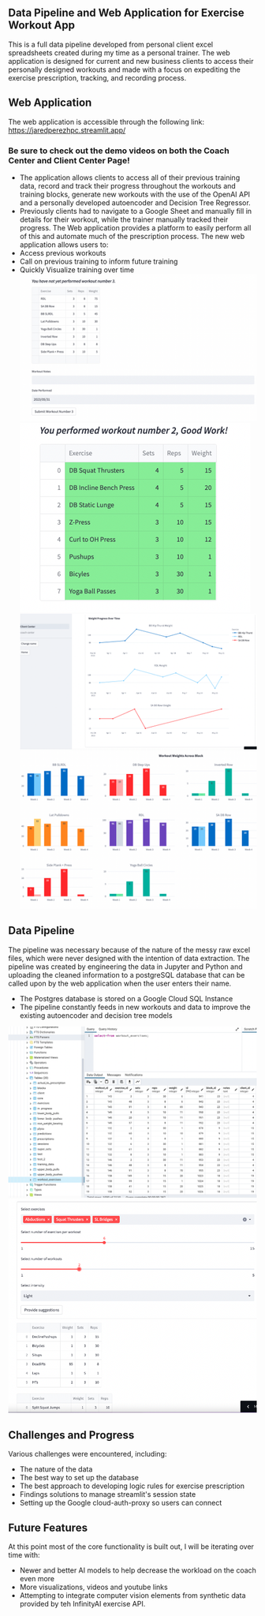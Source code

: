 ## Data Pipeline and Web Application for Exercise Workout App
This is a full data pipeline developed from personal client excel spreadsheets created during my time as a personal trainer. The web application is designed for current and new business clients to access their personally designed workouts and made with a focus on expediting the exercise prescription, tracking, and recording process.

## Web Application
The web application is accessible through the following link: https://jaredperezhpc.streamlit.app/

### Be sure to check out the demo videos on both the Coach Center and Client Center Page!
  - The application allows clients to access all of their previous training data, record and track their progress throughout the workouts and   training blocks, generate new workouts with the use of the OpenAI API and a personally developed autoencoder and Decision Tree Regressor.
  - Previously clients had to navigate to a Google Sheet and manually fill in details for their workout, while the trainer manually tracked their progress. The Web application provides a platform to easily perform all of this and automate much of the prescription process. The new web application allows users to:
  - Access previous workouts
  - Call on previous training to inform future training
  - Quickly Visualize training over time
 ![user workout](./images/unsubmitted_workout.png "Unsubmitted Workout")
 ![user workout](./images/submitted_workout.png "Submitted Workout")
 ![user workout](./images/weight_over_time.png "Weight Over Time")
 ![user workout](./images/actual_prescribed.png "Actual vs Prescribed")

## Data Pipeline
The pipeline was necessary because of the nature of the messy raw excel files, which were never designed with the intention of data extraction. The pipeline was created by engineering the data in Jupyter and Python and uploading the cleaned information to a postgreSQL database that can be called upon by the web application when the user enters their name. 
  - The Postgres database is stored on a Google Cloud SQL Instance
  - The pipeline constantly feeds in new workouts and data to improve the existing autoencoder and decision tree models
  
  ![user workout](./images/postgres.png "Postgres screenshot")
  ![user workout](./images/prescription_reccomender.png "Prescription Reccomender")

## Challenges and Progress
Various challenges were encountered, including: 
  - The nature of the data 
  - The best way to set up the database 
  - The best approach to developing logic rules for exercise prescription 
  - Findings solutions to manage streamlit's session state 
  - Setting up the Google cloud-auth-proxy so users can connect

## Future Features
At this point most of the core functionality is built out, I will be iterating over time with:
- Newer and better AI models to help decrease the workload on the coach even more
- More visualizations, videos and youtube links 
- Attempting to integrate computer vision elements from synthetic data provided by teh InfinityAI exercise API.
